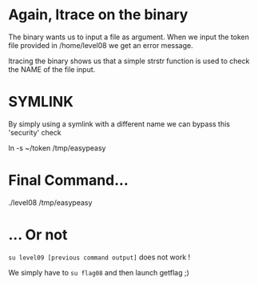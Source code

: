 # Again, ltrace on the binary

The binary wants us to input a file as argument. When we input the token file provided in /home/level08 we get an error message.

ltracing the binary shows us that a simple strstr function is used to check the NAME of the file input.


# SYMLINK

By simply using a symlink with a different name we can bypass this 'security' check

ln -s ~/token /tmp/easypeasy


# Final Command...

./level08 /tmp/easypeasy


# ... Or not

`su level09 [previous command output]` does not work !

We simply have to `su flag08` and then launch getflag ;)
